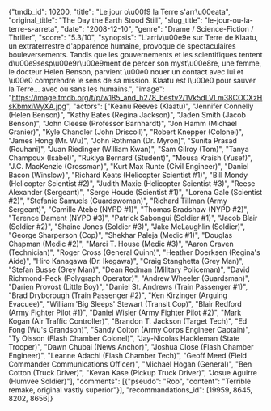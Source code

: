 {"tmdb_id": 10200, "title": "Le jour o\u00f9 la Terre s'arr\u00eata", "original_title": "The Day the Earth Stood Still", "slug_title": "le-jour-ou-la-terre-s-arreta", "date": "2008-12-10", "genre": "Drame / Science-Fiction / Thriller", "score": "5.3/10", "synopsis": "L'arriv\u00e9e sur Terre de Klaatu, un extraterrestre d'apparence humaine, provoque de spectaculaires bouleversements. Tandis que les gouvernements et les scientifiques tentent d\u00e9sesp\u00e9r\u00e9ment de percer son myst\u00e8re, une femme, le docteur Helen Benson, parvient \u00e0 nouer un contact avec lui et \u00e0 comprendre le sens de sa mission. Klaatu est l\u00e0 pour sauver la Terre... avec ou sans les humains.", "image": "https://image.tmdb.org/t/p/w185_and_h278_bestv2/1Vk5dLVLm38COCXzHsKbmxiWyXA.jpg", "actors": ["Keanu Reeves (Klaatu)", "Jennifer Connelly (Helen Benson)", "Kathy Bates (Regina Jackson)", "Jaden Smith (Jacob Benson)", "John Cleese (Professor Barnhardt)", "Jon Hamm (Michael Granier)", "Kyle Chandler (John Driscoll)", "Robert Knepper (Colonel)", "James Hong (Mr. Wu)", "John Rothman (Dr. Myron)", "Sunita Prasad (Rouhani)", "Juan Riedinger (William Kwan)", "Sam Gilroy (Tom)", "Tanya Champoux (Isabel)", "Rukiya Bernard (Student)", "Mousa Kraish (Yusef)", "J.C. MacKenzie (Grossman)", "Kurt Max Runte (Civil Engineer)", "Daniel Bacon (Winslow)", "Richard Keats (Helicopter Scientist #1)", "Bill Mondy (Helicopter Scientist #2)", "Judith Maxie (Helicopter Scientist #3)", "Reese Alexander (Sergeant)", "Serge Houde (Scientist #1)", "Lorena Gale (Scientist #2)", "Stefanie Samuels (Guardswoman)", "Richard Tillman (Army Sergeant)", "Camille Atebe (NYPD #1)", "Thomas Bradshaw (NYPD #2)", "Terence Dament (NYPD #3)", "Patrick Sabongui (Soldier #1)", "Jacob Blair (Soldier #2)", "Shaine Jones (Soldier #3)", "Jake McLaughlin (Soldier)", "George Sharperson (Cop)", "Shekhar Paleja (Medic #1)", "Douglas Chapman (Medic #2)", "Marci T. House (Medic #3)", "Aaron Craven (Technician)", "Roger Cross (General Quinn)", "Heather Doerksen (Regina's Aide)", "Hiro Kanagawa (Dr. Ikegawa)", "Craig Stanghetta (Grey Man)", "Stefan Busse (Grey Man)", "Dean Redman (Military Policeman)", "David Richmond-Peck (Polygraph Operator)", "Andrew Wheeler (Guardsman)", "Darien Provost (Little Boy)", "Daniel St. Andrews (Train Passenger #1)", "Brad Dryborough (Train Passenger #2)", "Ken Kirzinger (Arguing Evacuee)", "William 'Big Sleeps' Stewart (Transit Cop)", "Blair Redford (Army Fighter Pilot #1)", "Daniel Wisler (Army Fighter Pilot #2)", "Mark Kogan (Air Traffic Controller)", "Brandon T. Jackson (Target Tech)", "Ed Fong (Wu's Grandson)", "Sandy Colton (Army Corps Engineer Captain)", "Ty Olsson (Flash Chamber Colonel)", "Jay-Nicolas Hackleman (State Trooper)", "Dawn Chubai (News Anchor)", "Joshua Close (Flash Chamber Engineer)", "Leanne Adachi (Flash Chamber Tech)", "Geoff Meed (Field Commander Communications Officer)", "Michael Hogan (General)", "Ben Cotton (Truck Driver)", "Kevan Kase (Pickup Truck Driver)", "Josue Aguirre (Humvee Soldier)"], "comments": [{"pseudo": "Rob", "content": "Terrible remake, original vastly superior"}], "recommandations_id": [19959, 8645, 8202, 8656]}